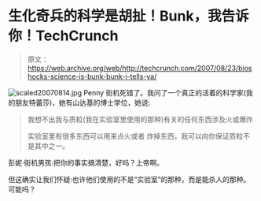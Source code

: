 # 生化奇兵的科学是胡扯！Bunk，我告诉你！TechCrunch

> 原文：<https://web.archive.org/web/http://techcrunch.com/2007/08/23/bioshocks-science-is-bunk-bunk-i-tells-ya/>

![scaled20070814.jpg](img/04b8b46796e9b8f5fe676000caf6c343.png)
Penny 街机死错了。我问了一个真正的活着的科学家(我的朋友特蕾莎)，她有山达基的博士学位，她说:

> 我想不出我与质粒(我在实验室里使用的那种)有关的任何东西涉及火或爆炸
> 
> 实验室里有很多东西可以用来点火或者
> 炸掉东西，我可以向你保证质粒不是其中之一。

彭妮·街机男孩:把你的事实搞清楚，好吗？上帝啊。

但这确实让我们怀疑:也许他们使用的不是“实验室”的那种，而是能杀人的那种。可能吗？